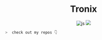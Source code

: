 <h1 align="center">Tronix</h1>

	
<p align="center">
	<img src="https://komarev.com/ghpvc/?username=AxelTronix&color=blue&label=Visitors" alt="js" />
	<img src="https://badges.pufler.dev/visits/AxelTronix/brunotacca?color=blue&logo=github" />
</p>
	
```zsh
>  check out my repos 👇
```

